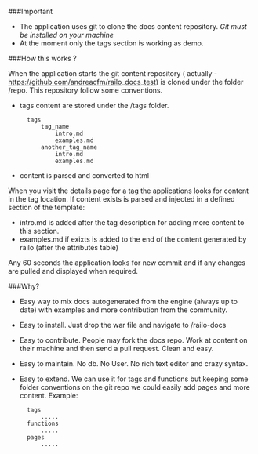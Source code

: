 ###Important

* The application uses git to clone the docs content repository. *Git must be installed on your machine*
* At the moment only the tags section is working as demo.

###How this works ?

When the application starts the git content repository ( actually - https://github.com/andreacfm/railo_docs_test) is cloned under the folder /repo.
This repository follow some conventions.

* tags content are stored under the /tags folder.

        tags
            tag_name
                intro.md
                examples.md
            another_tag_name
                intro.md
                examples.md

* content is parsed and converted to html

When you visit the details page for a tag the applications looks for content in the tag location.
If content exists is parsed and injected in a defined section of the template:

* intro.md is added after the tag description for adding more content to this section.
* examples.md if exixts is added to the end of the content generated by railo (after the attributes table)

Any 60 seconds the application looks for new commit and if any changes are pulled and displayed when required.

###Why?

* Easy way to mix docs autogenerated from the engine (always up to date) with examples and more contribution from the community.
* Easy to install. Just drop the war file and navigate to /railo-docs
* Easy to contribute. People may fork the docs repo. Work at content on their machine and then send a pull request. Clean and easy.
* Easy to maintain. No db. No User. No rich text editor and crazy syntax.
* Easy to extend. We can use it for tags and functions but keeping some folder conventions on the git repo we could easily add pages
and more content. Example:

        tags
            .....
        functions
            .....
        pages
            .....


